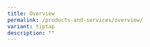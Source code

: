 ```yaml
---
title: Overview
permalink: /products-and-services/overview/
variant: tiptap
description: ""
---
```

